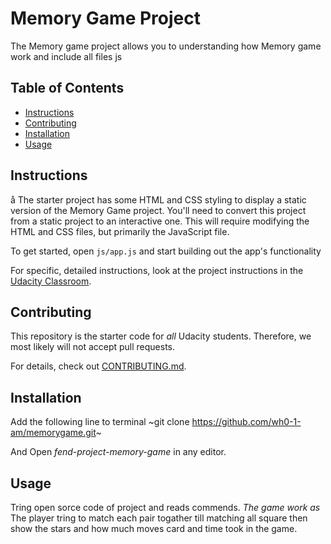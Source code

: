 # Memory Game Project
The Memory game project allows you to understanding how Memory game work and include all files js


## Table of Contents
* [Instructions](#instructions)
* [Contributing](#contributing)
* [Installation](#installation)
* [Usage](#usage)
## Instructions
å
The starter project has some HTML and CSS styling to display a static version of the Memory Game project. You'll need to convert this project from a static project to an interactive one. This will require modifying the HTML and CSS files, but primarily the JavaScript file.

To get started, open `js/app.js` and start building out the app's functionality

For specific, detailed instructions, look at the project instructions in the [Udacity Classroom](https://classroom.udacity.com/me).

## Contributing

This repository is the starter code for _all_ Udacity students. Therefore, we most likely will not accept pull requests.

For details, check out [CONTRIBUTING.md](CONTRIBUTING.md).


## Installation
Add the following line to terminal 
~git clone https://github.com/wh0-1-am/memorygame.git~

And Open *fend-project-memory-game* in any editor. 

## Usage
Tring open sorce code of project and reads commends.
*The game work as*
The player tring to match each pair togather till matching all square then show the stars and how much moves card and time took in the game.
